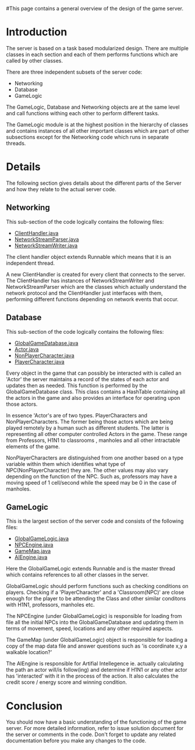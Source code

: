#This page contains a general overview of the design of the game server.

# Introduction #

The server is based on a task based modularized design. There are multiple classes in each section and each of them performs functions which are called by other classes.

There are three independent subsets of the server code:

  * Networking
  * Database
  * GameLogic

The GameLogic, Database and Networking objects are at the same level and call functions withing each other to perform different tasks.

The GameLogic module is at the highest position in the hierarchy of classes and contains instances of all other important classes which are part of other subsections except for the Networking code which runs in separate threads.


# Details #

The following section gives details about the different parts of the Server and how they relate to the actual server code.

## Networking ##

This sub-section of the code logically contains the following files:

  * [ClientHandler.java](http://code.google.com/p/gprublapo/source/browse/trunk/RPGServer/src/rpgserver/ClientHandler.java)
  * [NetworkStreamParser.java](http://code.google.com/p/gprublapo/source/browse/trunk/RPGServer/src/rpgserver/NetworkStreamParser.java)
  * [NetworkStreamWriter.java](http://code.google.com/p/gprublapo/source/browse/trunk/RPGServer/src/rpgserver/NetworkStreamWriter.java)

The client handler object extends Runnable which means that it is an independent thread.

A new ClientHandler is created for every client that connects to the server. The ClientHandler has instances of NetworkStreamWriter and NetworkStreamParser which are the classes which actually understand the network protocol and the ClientHandler just interfaces with them, performing different functions depending on network events that occur.

## Database ##

This sub-section of the code logically contains the following files:

  * [GlobalGameDatabase.java](http://code.google.com/p/gprublapo/source/browse/trunk/RPGServer/src/rpgserver/GlobalGameDatabase.java)
  * [Actor.java](http://code.google.com/p/gprublapo/source/browse/trunk/RPGServer/src/rpgserver/Actor.java)
  * [NonPlayerCharacter.java](http://code.google.com/p/gprublapo/source/browse/trunk/RPGServer/src/rpgserver/NonPlayerCharacter.java)
  * [PlayerCharacter.java](http://code.google.com/p/gprublapo/source/browse/trunk/RPGServer/src/rpgserver/PlayerCharacter.java)

Every object in the game that can possibly be interacted with is called an 'Actor' the server maintains a record of the states of each actor and updates then as needed. This function is performed by the GlobalGameDatabase class. This class contains a HashTable containing all the actors in the game and also provides an interface for operating upon those actors.

In essence 'Actor's are of two types. PlayerCharacters and NonPlayerCharacters. The former being those actors which are being played remotely by a human such as different students. The latter is representing all other computer controlled Actors in the game. These range from Professors, H1N1 to classrooms , manholes and all other intractable elements of the game.

NonPlayerCharacters are distinguished from one another based on a type variable within them which identifies what type of NPC(NonPlayerCharacter) they are. The other values may also vary depending on the function of the NPC. Such as, professors may have a moving speed of 1 cell/second while the speed may be 0 in the case of manholes.

## GameLogic ##

This is the largest section of the server code and consists of the following files:

  * [GlobalGameLogic.java](http://code.google.com/p/gprublapo/source/browse/trunk/RPGServer/src/rpgserver/GlobalGameLogic.java)
  * [NPCEngine.java](http://code.google.com/p/gprublapo/source/browse/trunk/RPGServer/src/rpgserver/NPCEngine.java)
  * [GameMap.java](http://code.google.com/p/gprublapo/source/browse/trunk/RPGServer/src/rpgserver/GameMap.java)
  * [AIEngine.java](http://code.google.com/p/gprublapo/source/browse/trunk/RPGServer/src/rpgserver/AIEngine.java)

Here the GlobalGameLogic extends Runnable and is the master thread which contains references to all other classes in the server.

GlobalGameLogic should perform functions such as checking conditions on players. Checking if a 'PlayerCharacter' and a 'Classroom(NPC)' are close enough for the player to be attending the Class and other similar conditons with H1N1, professors, manholes etc.

The NPCEngine (under GlobalGameLogic) is responsible for loading from file all the initial NPCs into the GlobalGameDatabase and updating them in terms of movement, speed, locations and any other required aspects.

The GameMap (under GlobalGameLogic) object is responsible for loading a copy of the map data file and answer questions such as 'is coordinate x,y a walkable location?'

The AIEngine is responsible for Artifial Intellegence ie. actually calculating the path an actor will/is follow(ing) and determine if H1N1 or any other actor has 'interacted' with it in the process of the action. It also calculates the credit score / energy score and winning condition.

# Conclusion #

You should now have a basic understanding of the functioning of the game server. For more detailed information, refer to issue solution document for the server or comments in the code. Don't forget to update any related documentation before you make any changes to the code.